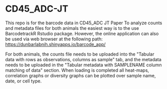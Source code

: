 # CD45_ADC-JT
This repo is for the barcode data in CD45_ADC JT Paper 
To analyze counts and metadata files for both animals the easiest way is to the use BarcodetrackR Rstudio package. However, the online application can also be used via web browser at the following path: https://dunbarlabnih.shinyapps.io/barcode_app/ 

For both animals, the counts file needs to be uploaded into the "Tabular data with rows as observations, columns as sample" tab, and the metadata needs to be uploaded in the "Tabular metadata with SAMPLENAME column matching of data" section. When loading is completed all heat-maps, correlation graphs or diversity graphs can be plotted over sample name, date, or cell type. 
